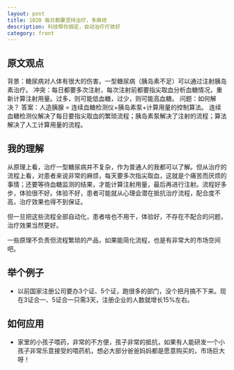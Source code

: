 ```yaml
---
layout: post
title: 1020 每日都要坚持治疗，多麻烦
description: 科技帮你搞定，自动治疗疗效好
category: front
---
```


## 原文观点
背景：糖尿病对人体有很大的伤害。一型糖尿病（胰岛素不足）可以通过注射胰岛素治疗。
冲突：每日都要多次注射，每次注射前都要指尖取血分析血糖情况，重新计算注射用量。过多，则可能低血糖，过少，则可能高血糖。
问题：如何解决？
答案：人造胰腺 = 连续血糖检测仪+胰岛素泵+计算用量的控制算法。
     连续血糖检测仪解决了每日要指尖取血的繁琐流程；胰岛素泵解决了注射的流程；算法解决了人工计算用量的流程。

## 我的理解
从原理上看，治疗一型糖尿病并不复杂，作为普通人的我都可以了解。但从治疗的流程上看，对患者来说非常的麻烦，每天要多次指尖取血，这就是个痛苦而厌烦的事情；还要等待血糖监测的结果，才能计算注射用量，最后再进行注射。流程好多步，体验很不好。体验不好，患者可能就从心理会潜在抵抗治疗流程，配合度不高，治疗效果也得不到保证。

但一旦把这些流程全部自动化，患者啥也不用干，体验好，不存在不配合的问题，治疗效果当然更好。

一些原理不负责但流程繁琐的产品，如果能简化流程，也是有非常大的市场空间吧。

## 举个例子
- 以前国家注册公司要办3个证、5个证，跑很多的部门，没个把月搞不下来。现在3证合一、5证合一只需3天，注册企业的人数就增长15%左右。

## 如何应用
- 家里的小孩子喂药，非常的不方便，孩子非常的抵抗，如果有人能研发一个小孩子非常乐意接受的喂药机，想必大部分爸爸妈妈都是愿意购买的，市场巨大呀！